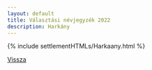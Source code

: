 ```yaml
---
layout: default
title: Választási névjegyzék 2022
description: Harkány
---
```


{% include settlementHTMLs/Harkaany.html %}

[Vissza](../)